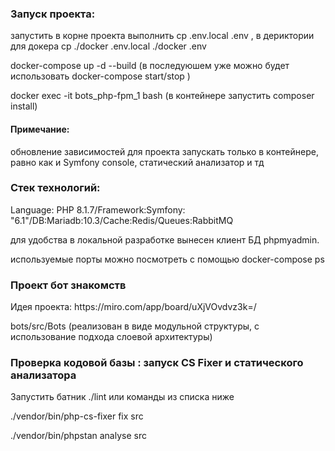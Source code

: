 <h3>Запуск проекта:</h3>
<p>запустить в корне проекта выполнить cp .env.local .env , в дериктории для докера cp ./docker .env.local ./docker .env</p>
<p>docker-compose up -d --build (в последуюшем уже можно будет использовать docker-compose start/stop )</p>
<p>docker exec -it bots_php-fpm_1 bash (в контейнере запустить composer install)</p>

<h4>Примечание:</h4> 
<p>обновление зависимостей для проекта запускать только в контейнере, равно как и Symfony console, статический анализатор и тд</p>

<h3>Стек технологий:</h3>
<p>Language: PHP 8.1.7/Framework:Symfony: "6.1"/DB:Mariadb:10.3/Cache:Redis/Queues:RabbitMQ</p>
<p>для удобства в локальной разработке вынесен клиент БД phpmyadmin.</p>
<p>используемые порты можно посмотреть с помощью docker-compose ps </p>

<h3>Проект бот знакомств</h3>
<p>Идея проекта: https://miro.com/app/board/uXjVOvdvz3k=/</p>
<p>bots/src/Bots  (реализован в виде модульной структуры, с использование подхода слоевой архитектуры)</p>
<h3>Проверка кодовой базы : запуск CS Fixer и статического анализатора</h3>
<p>Запустить батник ./lint или команды из списка ниже</p>
<p>./vendor/bin/php-cs-fixer fix src</p>
<p>./vendor/bin/phpstan analyse  src</p>
